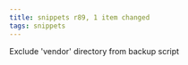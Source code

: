 ```yaml
---
title: snippets r89, 1 item changed
tags: snippets
---
```


Exclude 'vendor' directory from backup script
